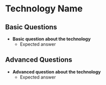 # Technology Name

## Basic Questions

* **Basic question about the technology**
    * Expected answer

## Advanced Questions

* **Advanced question about the technology**
    * Expected answer
